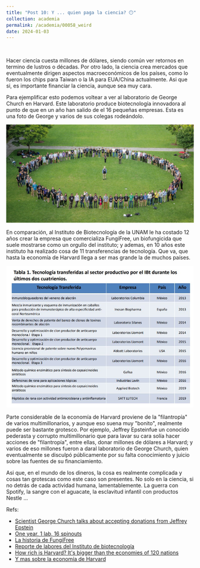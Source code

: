 ```yaml
---
title: "Post 10: Y ... quien paga la ciencia? 😶"
collection: academia
permalink: /academia/00058_weird
date: 2024-01-03
---
```


&nbsp;

Hacer ciencia cuesta millones de dólares, siendo común ver retornos en termino de lustros o décadas. Por otro lado, la ciencia crea mercados que eventualmente dirigen aspectos macroeconómicos de los países, como lo fueron los chips para Taiwan o la IA para EUA/China actualmente. Asi que si, es importante financiar la ciencia, aunque sea muy cara.

Para ejemplificar esto podemos voltear a ver al laboratorio de George Church en Harvard. Este laboratorio produce biotecnología innovadora al punto de que en un año han salido de el 16 pequeñas empresas. Esta es una foto de George y varios de sus colegas rodeándolo. 

![img](/images/academia/00010_church.jpg)

En comparación, al Instituto de Biotecnología de la UNAM le ha costado 12 años crear la empresa que comercializa FungiFree, un biofungicida que suele mostrarse como un orgullo del instituto; y ademas, en 10 años este instituto  ha realizado cosa de 11 transferencias de tecnología. Que va, que hasta la economía de Harvard llega a ser mas grande la de muchos países. 

![img](/images/academia/00010_church2.jpg)

Parte considerable de la economía de Harvard proviene de la "filantropía" de varios multimillonarios, y aunque eso suena muy "bonito", realmente puede ser bastante grotesco. Por ejemplo, Jeffrey Epsteinfue un conocido pederasta y corrupto multimillonario que para lavar su cara solía hacer acciones de "filantropía", entre ellas, donar millones de dólares a Harvard; y varios de eso millones fueron a daral laboratorio de George Church, quien eventualmente se disculpó públicamente por su falta conocimiento y juicio sobre las fuentes de su financiamiento. 

Asi que, en el mundo de los dineros, la cosa es realmente complicada y cosas tan grotescas como este caso son presentes. No solo en la ciencia, si no detrás de cada actividad humana, lamentablemente. La guerra con Spotify, la sangre con el aguacate, la esclavitud infantil con productos Nestle ...


Refs:
* [Scientist George Church talks about accepting donations from Jeffrey Epstein](https://www.cbsnews.com/news/harvard-scientist-george-church-talks-about-accepting-donations-from-jeffrey-epstein-60-minutes-2019-12-08/)
* [One year, 1 lab, 16 spinouts](https://arep.med.harvard.edu/pdf/DeFrancesco_gclab_2019.pdf)
* [La historia de FungiFree](https://www.scielo.org.mx/scielo.php?script=sci_arttext&pid=S1405-888X2015000100005)
* [Reporte de labores del Instituto de biotecnología](https://www.ibt.unam.mx/documentos/informesinstitucionales/2020informeinstitucional2013-2020-721.pdf)
* [How rich is Harvard? It's bigger than the economies of 120 nations](https://www.cbsnews.com/news/harvard-endowment-2023-harvard-president-salary/)
* [Y mas sobre la economía de Harvard](https://www.thecrimson.com/article/2021/10/15/annual-financial-report-2021/)


